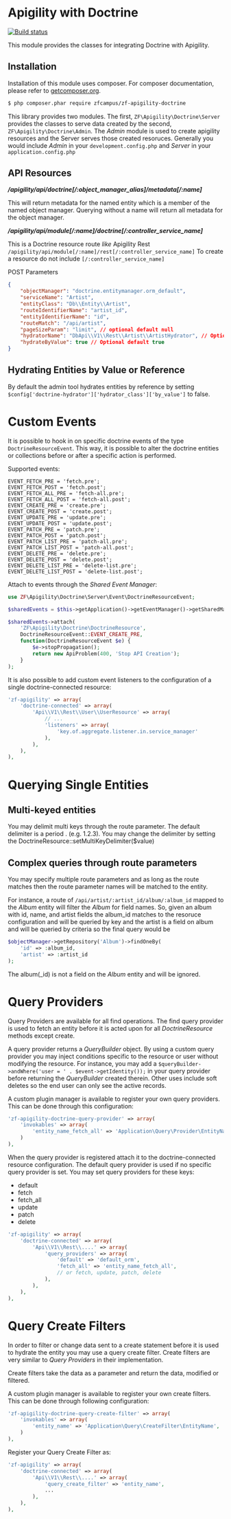Apigility with Doctrine
==============================

[![Build status](https://api.travis-ci.org/zfcampus/zf-apigility-doctrine.svg)](http://travis-ci.org/zfcampus/zf-apigility-doctrine)

This module provides the classes for integrating Doctrine with Apigility.

Installation
------------

Installation of this module uses composer. For composer documentation, please refer to
[getcomposer.org](http://getcomposer.org/).

```sh
$ php composer.phar require zfcampus/zf-apigility-doctrine
```

This library provides two modules.  The first, `ZF\Apigility\Doctrine\Server` provides
the classes to serve data created by the second, `ZF\Apigility\Doctrine\Admin`.  The
*Admin* module is used to create apigility resources and the Server serves those
created resoruces.  Generally you would include *Admin* in your `development.config.php`
and *Server* in your `application.config.php`


API Resources
-------------


***/apigility/api/doctrine[/:object_manager_alias]/metadata[/:name]***

This will return metadata for the named entity which is a member of the
named object manager. Querying without a name will return all metadata
for the object manager.


***/apigility/api/module[/:name]/doctrine[/:controller_service_name]***

This is a Doctrine resource route _like_ Apigility Rest `/apigility/api/module[/:name]/rest[/:controller_service_name]` 
To create a resource do not include `[/:controller_service_name]`

POST Parameters
```json
{
    "objectManager": "doctrine.entitymanager.orm_default",
    "serviceName": "Artist",
    "entityClass": "Db\\Entity\\Artist",
    "routeIdentifierName": "artist_id",
    "entityIdentifierName": "id",
    "routeMatch": "/api/artist",
    "pageSizeParam": "limit", // optional default null
    "hydratorName": "DbApi\\V1\\Rest\\Artist\\ArtistHydrator", // Optional default generated
    "hydrateByValue": true // Optional default true
}
```

Hydrating Entities by Value or Reference
----------------------------------------

By default the admin tool hydrates entities by reference by setting `$config['doctrine-hydrator']['hydrator_class']['by_value']` to false.


Custom Events
=============

It is possible to hook in on specific doctrine events of the type `DoctrineResourceEvent`.
This way, it is possible to alter the doctrine entities or collections before or after a specific action is performed.

Supported events:
```
EVENT_FETCH_PRE = 'fetch.pre';
EVENT_FETCH_POST = 'fetch.post';
EVENT_FETCH_ALL_PRE = 'fetch-all.pre';
EVENT_FETCH_ALL_POST = 'fetch-all.post';
EVENT_CREATE_PRE = 'create.pre';
EVENT_CREATE_POST = 'create.post';
EVENT_UPDATE_PRE = 'update.pre';
EVENT_UPDATE_POST = 'update.post';
EVENT_PATCH_PRE = 'patch.pre';
EVENT_PATCH_POST = 'patch.post';
EVENT_PATCH_LIST_PRE = 'patch-all.pre';
EVENT_PATCH_LIST_POST = 'patch-all.post';
EVENT_DELETE_PRE = 'delete.pre';
EVENT_DELETE_POST = 'delete.post';
EVENT_DELETE_LIST_PRE = 'delete-list.pre';
EVENT_DELETE_LIST_POST = 'delete-list.post';
```

Attach to events through the *Shared Event Manager*:

```php
use ZF\Apigility\Doctrine\Server\Event\DoctrineResourceEvent;

$sharedEvents = $this->getApplication()->getEventManager()->getSharedManager();

$sharedEvents->attach(
    'ZF\Apigility\Doctrine\DoctrineResource',
    DoctrineResourceEvent::EVENT_CREATE_PRE,
    function(DoctrineResourceEvent $e) {
        $e->stopPropagation();
        return new ApiProblem(400, 'Stop API Creation');
    }
);
```

It is also possible to add custom event listeners to the configuration of a single doctrine-connected resource:
```php
'zf-apigility' => array(
    'doctrine-connected' => array(
        'Api\\V1\\Rest\\User\\UserResource' => array(
            // ...
            'listeners' => array(
                'key.of.aggregate.listener.in.service_manager'
            ),
        ),
    ),
),
```

Querying Single Entities
========================

Multi-keyed entities
--------------------

You may delimit multi keys through the route parameter.  The default
delimiter is a period . (e.g. 1.2.3).  You may change the delimiter by
setting the DoctrineResource::setMultiKeyDelimiter($value)


Complex queries through route parameters
----------------------------------------

You may specify multiple route parameters and as long as the route
matches then the route parameter names will be matched to the entity.

For instance, a route of ```/api/artist/:artist_id/album/:album_id``` mapped to the *Album*
entity will filter the *Album* for field names.  So, given an album with id, name, and artist
fields the album_id matches to the resoruce configuration and will be queried by key
and the artist is a field on album and will be queried by criteria so the final query
would be

```php
$objectManager->getRepository('Album')->findOneBy(
    'id' => :album_id,
    'artist' => :artist_id
);
```

The album(_id) is not a field on the *Album* entity and will be ignored.


Query Providers
===============

Query Providers are available for all find operations.  The find query provider is used to fetch an entity before it is acted upon for all *DoctrineResource* methods except create.

A query provider returns a *QueryBuilder* object.  By using a custom query provider you may inject conditions specific to the resource or user without modifying the resource.  For instance, you may add a ```$queryBuilder->andWhere('user = ' . $event->getIdentity());``` in your query provider before returning the *QueryBuilder* created therein.  Other uses include soft deletes so the end user can only see the active records.

A custom plugin manager is available to register your own query providers.  This can be done through this configuration:

```php
'zf-apigility-doctrine-query-provider' => array(
    'invokables' => array(
        'entity_name_fetch_all' => 'Application\Query\Provider\EntityName\FetchAll',
    )
),
```

When the query provider is registered attach it to the doctrine-connected resource configuration.  The default query provider is used if no specific query provider is set.  You may set query providers for these keys:

* default
* fetch
* fetch_all
* update
* patch
* delete

```php
'zf-apigility' => array(
    'doctrine-connected' => array(
        'Api\\V1\\Rest\\....' => array(
            'query_providers' => array(
                'default' => 'default_orm',
                'fetch_all' => 'entity_name_fetch_all',
                // or fetch, update, patch, delete
            ),
        ),
    ),
),
```

Query Create Filters
==============

In order to filter or change data sent to a create statement before it is used to hydrate the entity you may use a query create filter.  Create filters are very similar to *Query Providers* in their implementation.  

Create filters take the data as a parameter and return the data, modified or filtered.

A custom plugin manager is available to register your own create filters.  This can be done through following configuration:

```php
'zf-apigility-doctrine-query-create-filter' => array(
    'invokables' => array(
        'entity_name' => 'Application\Query\CreateFilter\EntityName',
    )
),
```

Register your Query Create Filter as:
```php
'zf-apigility' => array(
    'doctrine-connected' => array(
        'Api\\V1\\Rest\\....' => array(
            'query_create_filter' => 'entity_name',
            ...
        ),
    ),
),
```

